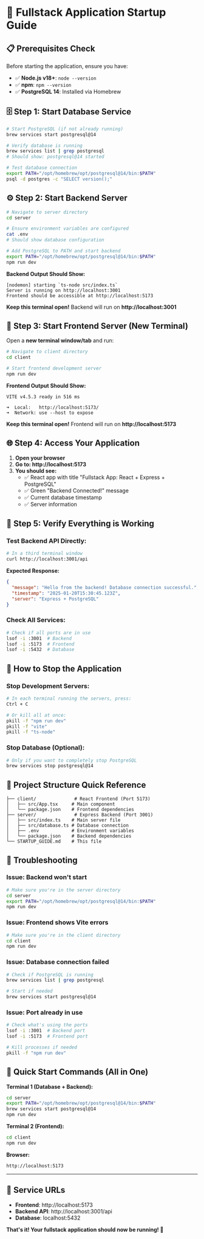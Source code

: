 # 🚀 Fullstack Application Startup Guide

## 📋 Prerequisites Check

Before starting the application, ensure you have:

- ✅ **Node.js v18+**: `node --version`
- ✅ **npm**: `npm --version`  
- ✅ **PostgreSQL 14**: Installed via Homebrew

## 🗄️ Step 1: Start Database Service

```bash
# Start PostgreSQL (if not already running)
brew services start postgresql@14

# Verify database is running
brew services list | grep postgresql
# Should show: postgresql@14 started

# Test database connection
export PATH="/opt/homebrew/opt/postgresql@14/bin:$PATH"
psql -d postgres -c "SELECT version();"
```

## ⚙️ Step 2: Start Backend Server

```bash
# Navigate to server directory
cd server

# Ensure environment variables are configured
cat .env
# Should show database configuration

# Add PostgreSQL to PATH and start backend
export PATH="/opt/homebrew/opt/postgresql@14/bin:$PATH"
npm run dev
```

**Backend Output Should Show:**
```
[nodemon] starting `ts-node src/index.ts`
Server is running on http://localhost:3001
Frontend should be accessible at http://localhost:5173
```

**Keep this terminal open!** Backend will run on **http://localhost:3001**

## 🎨 Step 3: Start Frontend Server (New Terminal)

Open a **new terminal window/tab** and run:

```bash
# Navigate to client directory
cd client

# Start frontend development server
npm run dev
```

**Frontend Output Should Show:**
```
VITE v4.5.3 ready in 516 ms

➜  Local:   http://localhost:5173/
➜  Network: use --host to expose
```

**Keep this terminal open!** Frontend will run on **http://localhost:5173**

## 🌐 Step 4: Access Your Application

1. **Open your browser**
2. **Go to: http://localhost:5173**
3. **You should see:**
   - ✅ React app with title "Fullstack App: React + Express + PostgreSQL"
   - ✅ Green "Backend Connected!" message
   - ✅ Current database timestamp
   - ✅ Server information

## 🔧 Step 5: Verify Everything is Working

### Test Backend API Directly:
```bash
# In a third terminal window
curl http://localhost:3001/api
```

**Expected Response:**
```json
{
  "message": "Hello from the backend! Database connection successful.",
  "timestamp": "2025-01-20T15:30:45.123Z",
  "server": "Express + PostgreSQL"
}
```

### Check All Services:
```bash
# Check if all ports are in use
lsof -i :3001  # Backend
lsof -i :5173  # Frontend  
lsof -i :5432  # Database
```

## 🛑 How to Stop the Application

### Stop Development Servers:
```bash
# In each terminal running the servers, press:
Ctrl + C

# Or kill all at once:
pkill -f "npm run dev"
pkill -f "vite"
pkill -f "ts-node"
```

### Stop Database (Optional):
```bash
# Only if you want to completely stop PostgreSQL
brew services stop postgresql@14
```

## 📁 Project Structure Quick Reference

```
├── client/              # React Frontend (Port 5173)
│   ├── src/App.tsx     # Main component
│   └── package.json    # Frontend dependencies
├── server/              # Express Backend (Port 3001)  
│   ├── src/index.ts    # Main server file
│   ├── src/database.ts # Database connection
│   ├── .env            # Environment variables
│   └── package.json    # Backend dependencies
└── STARTUP_GUIDE.md    # This file
```

## 🚨 Troubleshooting

### Issue: Backend won't start
```bash
# Make sure you're in the server directory
cd server
export PATH="/opt/homebrew/opt/postgresql@14/bin:$PATH"
npm run dev
```

### Issue: Frontend shows Vite errors
```bash
# Make sure you're in the client directory  
cd client
npm run dev
```

### Issue: Database connection failed
```bash
# Check if PostgreSQL is running
brew services list | grep postgresql

# Start if needed
brew services start postgresql@14
```

### Issue: Port already in use
```bash
# Check what's using the ports
lsof -i :3001  # Backend port
lsof -i :5173  # Frontend port

# Kill processes if needed
pkill -f "npm run dev"
```

## 🎯 Quick Start Commands (All in One)

**Terminal 1 (Database + Backend):**
```bash
cd server
export PATH="/opt/homebrew/opt/postgresql@14/bin:$PATH"
brew services start postgresql@14
npm run dev
```

**Terminal 2 (Frontend):**
```bash
cd client  
npm run dev
```

**Browser:**
```
http://localhost:5173
```

---

## 🔗 Service URLs

- **Frontend**: http://localhost:5173
- **Backend API**: http://localhost:3001/api
- **Database**: localhost:5432

**That's it! Your fullstack application should now be running! 🎉** 
